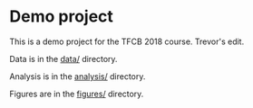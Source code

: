 # Demo project

This is a demo project for the TFCB 2018 course. Trevor's edit.

Data is in the [data/](data/) directory.

Analysis is in the [analysis/](analysis/) directory.

Figures are in the [figures/](figures/) directory.
